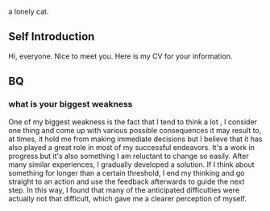a lonely cat.

## Self Introduction

Hi, everyone. Nice to meet you. Here is my CV for your information.

## BQ

### what is your biggest weakness

One of my biggest weakness is the fact that I tend to think a lot , I consider one thing and come up with various possible consequences it may result to, at times, it hold me from making immediate decisions but I believe that it has also played a great role in most of my successful endeavors. It's a work in progress but it's also something I am reluctant to change so easily.
After many similar experiences, I gradually developed a solution. If I think about something for longer than a certain threshold, I end my thinking and go straight to an action and use the feedback afterwards to guide the next step. In this way, I found that many of the anticipated difficulties were actually not that difficult, which gave me a clearer perception of myself.